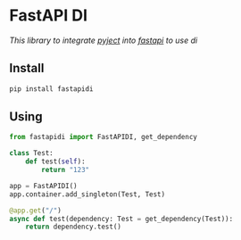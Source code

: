 # FastAPI DI

*This library to integrate [pyject](https://github.com/Bloodielie/pyject) into [fastapi](https://github.com/tiangolo/fastapi) to use di*

## Install

```bash
pip install fastapidi
```

## Using

```python
from fastapidi import FastAPIDI, get_dependency

class Test:
    def test(self):
        return "123"

app = FastAPIDI()
app.container.add_singleton(Test, Test)

@app.get("/")
async def test(dependency: Test = get_dependency(Test)):
    return dependency.test()
```
